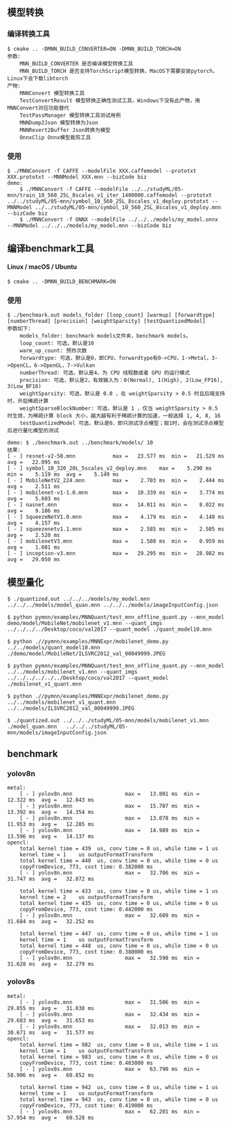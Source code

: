 
## 模型转换
### 编译转换工具
    $ cmake .. -DMNN_BUILD_CONVERTER=ON -DMNN_BUILD_TORCH=ON
    参数:
        MNN_BUILD_CONVERTER 是否编译模型转换工具
        MNN_BUILD_TORCH 是否支持TorchScript模型转换，MacOS下需要安装pytorch，Linux下会下载libtorch
    产物:
        MNNConvert 模型转换工具
        TestConvertResult 模型转换正确性测试工具，Windows下没有此产物，用MNNConvert对应功能替代
        TestPassManager 模型转换工具测试用例
        MNNDump2Json 模型转换为Json
        MNNRevert2Buffer Json转换为模型
        OnnxClip Onnx模型裁剪工具
### 使用
    $ ./MNNConvert -f CAFFE --modelFile XXX.caffemodel --prototxt XXX.prototxt --MNNModel XXX.mnn --bizCode biz
    demo: 
        $ ./MNNConvert -f CAFFE --modelFile ../../studyML/05-mnn/train_10_560_25L_8scales_v1_iter_1400000.caffemodel --prototxt ../../studyML/05-mnn/symbol_10_560_25L_8scales_v1_deploy.prototxt --MNNModel ../../studyML/05-mnn/symbol_10_560_25L_8scales_v1_deploy.mnn --bizCode biz
        $ ./MNNConvert -f ONNX --modelFile ../../../models/my_model.onnx  --MNNModel ../../../models/my_model.mnn --bizCode biz
## 编译benchmark工具
#### Linux / macOS / Ubuntu
    $ cmake .. -DMNN_BUILD_BENCHMARK=ON
### 使用
    $ ./benchmark.out models_folder [loop_count] [warmup] [forwardtype] [numberThread] [precision] [weightSparsity] [testQuantizedModel]
    参数如下:
        models_folder: benchmark models文件夹，benchmark models。
        loop_count: 可选，默认是10
        warm_up_count: 预热次数
        forwardtype: 可选，默认是0，即CPU，forwardtype有0->CPU，1->Metal，3->OpenCL，6->OpenGL，7->Vulkan
        numberThread: 可选，默认是4，为 CPU 线程数或者 GPU 的运行模式
        precision: 可选，默认是2，有效输入为：0(Normal), 1(High), 2(Low_FP16), 3(Low_BF16)
        weightSparsity: 可选，默认是 0.0 ，在 weightSparsity > 0.5 时且后端支持时，开启稀疏计算
        weightSparseBlockNumber: 可选，默认是 1 ，仅当 weightSparsity > 0.5 时生效，为稀疏计算 block 大小，越大越有利于稀疏计算的加速，一般选择 1, 4, 8, 16
        testQuantizedModel 可选，默认是0，即只测试浮点模型；取1时，会在测试浮点模型后进行量化模型的测试

    demo: $ ./benchmark.out ../benchmark/models/ 10
    结果: 
    [ - ] resnet-v2-50.mnn            max =   23.577 ms  min =   21.529 ms  avg =   22.095 ms
    [ - ] symbol_10_320_20L_5scales_v2_deploy.mnn    max =    5.290 ms  min =    5.119 ms  avg =    5.149 ms
    [ - ] MobileNetV2_224.mnn         max =    2.703 ms  min =    2.444 ms  avg =    2.511 ms
    [ - ] mobilenet-v1-1.0.mnn        max =   10.339 ms  min =    3.774 ms  avg =    5.603 ms
    [ - ] nasnet.mnn                  max =   14.011 ms  min =    8.022 ms  avg =    9.186 ms
    [ - ] SqueezeNetV1.0.mnn          max =    4.179 ms  min =    4.148 ms  avg =    4.157 ms
    [ - ] squeezenetv1.1.mnn          max =    2.585 ms  min =    2.505 ms  avg =    2.520 ms
    [ - ] mobilenetV3.mnn             max =    1.508 ms  min =    0.959 ms  avg =    1.081 ms
    [ - ] inception-v3.mnn            max =   29.295 ms  min =   28.982 ms  avg =   29.050 ms

## 模型量化
    $ ./quantized.out ../../../models/my_model.mnn  ../../../models/model_quan.mnn ../../../models/imageInputConfig.json

    $ python pymnn/examples/MNNQuant/test_mnn_offline_quant.py --mnn_model demo/model/MobileNet/mobilenet_v1.mnn --quant_imgs ../../../../Desktop/coco/val2017 --quant_model ./quant_model10.mnn

    $ python .//pymnn/examples/MNNExpr/mobilenet_demo.py ../../models/quant_model10.mnn ./demo/model/MobileNet/ILSVRC2012_val_00049999.JPEG

    $ python pymnn/examples/MNNQuant/test_mnn_offline_quant.py --mnn_model ../../models/mobilenet_v1.mnn --quant_imgs ../../../../../../Desktop/coco/val2017 --quant_model ./mobilenet_v1_quant.mnn

    $ python .//pymnn/examples/MNNExpr/mobilenet_demo.py ../../models/mobilenet_v1_quant.mnn ../../models/ILSVRC2012_val_00049999.JPEG

    $ ./quantized.out ../../../studyML/05-mnn/models/mobilenet_v1.mnn   ./model_quan.mnn   ../../../studyML/05-mnn/models/imageInputConfig.json

## benchmark
### yolov8n
    metal:
        [ - ] yolov8n.mnn                 max =   13.801 ms  min =   12.322 ms  avg =   12.843 ms
        [ - ] yolov8n.mnn                 max =   15.707 ms  min =   13.392 ms  avg =   14.354 ms
        [ - ] yolov8n.mnn                 max =   13.078 ms  min =   11.953 ms  avg =   12.285 ms
        [ - ] yolov8n.mnn                 max =   14.989 ms  min =   13.596 ms  avg =   14.137 ms
    opencl:
        total kernel time = 439  us, conv time = 0 us, while time = 1 us
        kernel time = 1    us outputFormatTransform
        total kernel time = 440  us, conv time = 0 us, while time = 0 us
        copyFromDevice, 773, cost time: 0.382000 ms
        [ - ] yolov8n.mnn                 max =   32.706 ms  min =   31.747 ms  avg =   32.072 ms

        total kernel time = 433  us, conv time = 0 us, while time = 1 us
        kernel time = 2    us outputFormatTransform
        total kernel time = 435  us, conv time = 0 us, while time = 0 us
        copyFromDevice, 773, cost time: 0.442000 ms
        [ - ] yolov8n.mnn                 max =   32.609 ms  min =   31.684 ms  avg =   32.252 ms

        total kernel time = 447  us, conv time = 0 us, while time = 1 us
        kernel time = 1    us outputFormatTransform
        total kernel time = 448  us, conv time = 0 us, while time = 0 us
        copyFromDevice, 773, cost time: 0.380000 ms
        [ - ] yolov8n.mnn                 max =   32.598 ms  min =   31.628 ms  avg =   32.279 ms

### yolov8s
    metal:
        [ - ] yolov8s.mnn                 max =   31.506 ms  min =   29.855 ms  avg =   31.038 ms
        [ - ] yolov8s.mnn                 max =   32.434 ms  min =   29.683 ms  avg =   31.653 ms
        [ - ] yolov8s.mnn                 max =   32.013 ms  min =   30.671 ms  avg =   31.577 ms
    opencl:
        total kernel time = 982  us, conv time = 0 us, while time = 1 us
        kernel time = 1    us outputFormatTransform
        total kernel time = 983  us, conv time = 0 us, while time = 0 us
        copyFromDevice, 773, cost time: 0.403000 ms
        [ - ] yolov8s.mnn                 max =   63.790 ms  min =   58.906 ms  avg =   60.852 ms

        total kernel time = 942  us, conv time = 0 us, while time = 1 us
        kernel time = 1    us outputFormatTransform
        total kernel time = 943  us, conv time = 0 us, while time = 0 us
        copyFromDevice, 773, cost time: 0.419000 ms
        [ - ] yolov8s.mnn                 max =   62.201 ms  min =   57.954 ms  avg =   60.528 ms

        